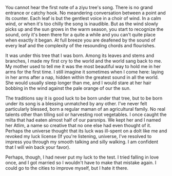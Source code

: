   You cannot hear the first note of a ziyu tree's song. There is no grand entrance or catchy hook. No meandering conversation between a point and its counter. Each leaf is but the gentlest voice in a choir of wind. In a calm wind, or when it's too chilly the song is inaudible. But as the wind slowly picks up and the sun grows in the warm season, you start to recognize the sound, only it's been there for a quite a while and you can't quite place when exactly it began. At full breeze you are deafened by the sound of every leaf and the complexity of the resounding chords and flourishes.

  It was under this tree that I was born. Among its leaves and stems and branches, I made my first cry to the world and the world sang back to me. My mother used to tell me it was the most beautiful way to hold me in her arms for the first time. I still imagine it sometimes when I come here: laying in her arms after a nap, hidden within the greatest sound in all the world. She would usually sleep longer than me, and I would stare at her hair bobbing in the wind against the pale orange of our the sun.

  The traditions say it is good luck to be born under that tree, but to be born under its song is a blessing unmatched by any other. I've never felt particularly blessed, born a regular maman of an agricultural family. No real talents other than tilling soil or harvesting root vegetables. I once caught the milta that had eaten almost half of our parsnips. We kept her and I named her Atlim, a name so creative that no one else had even thought of it. Perhaps the universe thought that its luck was ill-spent on a dolt like me and revoked my luck license (If you're listening, universe, I've resolved to impress you through my smooth talking and silly walking. I am confident that I will win back your favor).

  Perhaps, though, I had never put my luck to the test. I tried falling in love once, and I got married so I wouldn't have to make that mistake again. I could go to the cities to improve myself, but I hate it there.
